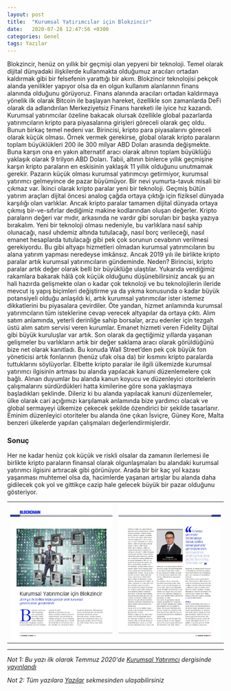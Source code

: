```yaml
---
layout: post
title:  "Kurumsal Yatırımcılar için Blokzincir"
date:   2020-07-28 12:47:56 +0300
categories: Genel
tags: Yazılar
---
```



Blokzincir, henüz on yıllık bir geçmişi olan yepyeni bir teknoloji. Temel olarak dijital dünyadaki ilişkilerde kullanmakta olduğumuz aracıları ortadan kaldırmak gibi bir felsefenin yarattığı bir akım.
Blokzincir teknolojisi pekçok alanda yenilikler yapıyor olsa da en olgun kullanım alanlarının finans alanında olduğunu görüyoruz. Finans alanında aracıları ortadan kaldırmaya yönelik ilk olarak Bitcoin ile başlayan hareket, özellikle son zamanlarda DeFi olarak da adlandırılan Merkeziyetsiz Finans hareketi ile iyice hız kazandı.
Kurumsal yatırımcılar özeline bakacak olursak özellikle global pazarlarda yatırımcıların kripto para piyasalarına girişleri göreceli olarak geç oldu. Bunun birkaç temel nedeni var.
Birincisi, kripto para piyasalarını göreceli olarak küçük olması. Örnek vermek gerekirse, global olarak kripto paraların toplam büyüklükleri 200 ile 300 milyar ABD Doları arasında değişmekte. Buna karşın ona en yakın alternatif aracı olarak altının toplam büyüklüğü yaklaşık olarak 9 trilyon ABD Doları.
Tabii, altının binlerce yıllık geçmişine karşın kripto paraların en eskisinin yaklaşık 11 yıllık olduğunu unutmamak gerekir. Pazarın küçük olması kurumsal yatırımcıyı getirmiyor, kurumsal yatırımcı gelmeyince de pazar büyümüyor. Bir nevi yumurta-tavuk misali bir çıkmaz var.
İkinci olarak kripto paralar yeni bir teknoloji. Geçmiş bütün yatırım araçları dijital öncesi analog çağda ortaya çıktığı için fiziksel dünyada karşılığı olan varlıklar. Ancak kripto paralar tamamen dijital dünyada ortaya çıkmış bir-ve-sıfırlar dediğimiz makine kodlarından oluşan değerler. Kripto paraların değeri var mıdır, arkasında ne vardır gibi soruları bir başka yazıya bırakalım.
Yeni bir teknoloji olması nedeniyle, bu varlıklara nasıl sahip olunacağı, nasıl uhdemiz altında tutulacağı, nasıl borç verileceği, nasıl emanet hesaplarda tutulacağı gibi pek çok sorunun cevabının verilmesi gerekiyordu. Bu gibi altyapı hizmetleri olmadan kurumsal yatırımcıların bu alana yatırım yapması neredeyse imkânsız.
Ancak 2019 yılı ile birlikte kripto paralar artık kurumsal yatırımcıların gündeminde. Neden?
Birincisi, kripto paralar artık değer olarak belli bir büyüklüğe ulaştılar. Yukarıda verdiğimiz rakamlara bakarak hâlâ çok küçük olduğunu düşünebilirsiniz ancak şu an hali hazırda gelişmekte olan o kadar çok teknoloji ve bu teknolojilerin ileride mevcut iş yapış biçimleri değiştirme ya da yıkma konusunda o kadar büyük potansiyeli olduğu anlaşıldı ki, artık kurumsal yatırımcılar ister istemez dikkatlerini bu piyasalara çevirdiler.
Öte yandan, hizmet anlamında kurumsal yatırımcıların tüm isteklerine cevap verecek altyapılar da ortaya çıktı. Alım satım anlamında, yeterli derinliğe sahip borsalar, arzu edenler için tezgah üstü alım satım servisi veren kurumlar. Emanet hizmeti veren Fidelity Dijital gibi büyük kuruluşlar var artık.
Son olarak da geçtiğimiz yıllarda yaşanan gelişmeler bu varlıkların artık bir değer saklama aracı olarak görüldüğünü bize net olarak kanıtladı. Bu konuda Wall Street’den pek çok büyük fon yöneticisi artık fonlarının (henüz ufak olsa da) bir kısmını kripto paralarda tuttuklarını söylüyorlar.
Elbette kripto paralar ile ilgili ülkemizde kurumsal yatırımcı ilgisinin artması bu alanda yapılacak kanuni düzenlemelere çok bağlı. Alınan duyumlar bu alanda kanun koyucu ve düzenleyici otoritelerin çalışmalarını sürdürdükleri hatta kimilerine göre sona yaklaşmaya başladıkları şeklinde.
Dileriz ki bu alanda yapılacak kanuni düzenlemeler, ülke olarak cari açığımızı karşılamak anlamında bize yardımcı olacak ve global sermayeyi ülkemize çekecek şekilde özendirici bir şekilde tasarlanır. Eminim düzenleyici otoriteler bu alanda öne çıkan İsviçre, Güney Kore, Malta benzeri ülkelerde yapılan çalışmaları değerlendirmişlerdir.
### Sonuç
Her ne kadar henüz çok küçük ve riskli olsalar da zamanın ilerlemesi ile birlikte kripto paraların finansal olarak olgunlaşmaları bu alandaki kurumsal yatırımcı ilgisini artıracak gibi görünüyor. Arada bir bir kaç yol kazası yaşanması muhtemel olsa da, hacimlerde yaşanan artışlar bu alanda daha gidilecek çok yol ve gittikçe cazip hale gelecek büyük bir pazar olduğunu gösteriyor.

<table><tr><td style="width:50%">
<img src="/assets/kurumsal_yatirimci_sayfa-1.JPG">
</td>
<td style="width:50%">
<img src="/assets/kurumsal_yatirimci_sayfa-2.JPG">
</td></tr>
</table>

---

*Not 1: Bu yazı ilk olarak Temmuz 2020'de [Kurumsal Yatırımcı](http://www.tkyd.org.tr/home/yayinlar) dergisinde [yayınlandı](http://www.tkyd.org.tr/assets/kurumsal_yatirimci_50-1549eead661fec262ef51f1b1ea212ef.pdf)*

*Not 2: Tüm yazılara [Yazılar](/articles/) sekmesinden ulaşabilirsiniz*
